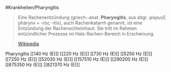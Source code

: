 #Krankheiten/Pharyngitis

> Eine Rachenentzündung (griech.-anat. **Pharyngitis**; aus altgr. φάρυγξ phárynx + -ίτις -itis), auch Rachenkatarrh genannt, ist eine Entzündung der Rachenschleimhaut. Sie tritt im Rahmen entzündlicher Prozesse im Hals-Rachen-Bereich in Erscheinung.
>
> [Wikipedia](https://de.wikipedia.org/wiki/Pharyngitis)

Pharyngitis
[[140 Hz (E)]]
[[220 Hz (E)]]
[[730 Hz (E)]]
[[5250 Hz (E)]]
[[7250 Hz (E)]]
[[52030 Hz (E)]]
[[157510 Hz (E)]]
[[290200 Hz (E)]]
[[675350 Hz (E)]]
[[821370 Hz (E)]]